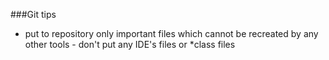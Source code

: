 ###Git tips
- put to repository only important files which cannot be recreated by any other tools - don't put any IDE's files or *class files
